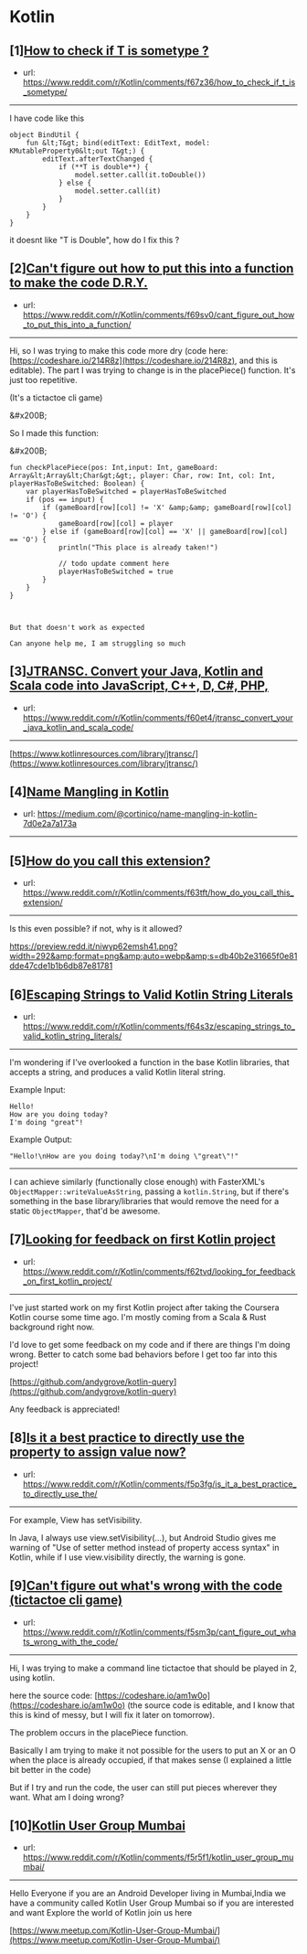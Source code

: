 # Kotlin
## [1][How to check if T is sometype ?](https://www.reddit.com/r/Kotlin/comments/f67z36/how_to_check_if_t_is_sometype/)
- url: https://www.reddit.com/r/Kotlin/comments/f67z36/how_to_check_if_t_is_sometype/
---
I have code like this 


    object BindUtil {
        fun &lt;T&gt; bind(editText: EditText, model: KMutableProperty0&lt;out T&gt;) {
            editText.afterTextChanged {
                if (**T is double**) {
                    model.setter.call(it.toDouble())
                } else {
                    model.setter.call(it)
                }
            }
        }
    }

it doesnt like "T is Double", how do I fix this ?
## [2][Can't figure out how to put this into a function to make the code D.R.Y.](https://www.reddit.com/r/Kotlin/comments/f69sv0/cant_figure_out_how_to_put_this_into_a_function/)
- url: https://www.reddit.com/r/Kotlin/comments/f69sv0/cant_figure_out_how_to_put_this_into_a_function/
---
Hi, so I was trying to make this code more dry (code here: [https://codeshare.io/214R8z](https://codeshare.io/214R8z), and this is editable). The part I was trying to change is in the placePiece() function. It's just too repetitive.

(It's a tictactoe cli game)

&amp;#x200B;

So I made this function:

&amp;#x200B;

    fun checkPlacePiece(pos: Int,input: Int, gameBoard: Array&lt;Array&lt;Char&gt;&gt;, player: Char, row: Int, col: Int, playerHasToBeSwitched: Boolean) {
        var playerHasToBeSwitched = playerHasToBeSwitched
        if (pos == input) {
            if (gameBoard[row][col] != 'X' &amp;&amp; gameBoard[row][col] != 'O') {
                gameBoard[row][col] = player
            } else if (gameBoard[row][col] == 'X' || gameBoard[row][col] == 'O') {
                println("This place is already taken!")
    
                // todo update comment here
                playerHasToBeSwitched = true
            }
        }
    }
    
    
    
    But that doesn't work as expected
    
    Can anyone help me, I am struggling so much
## [3][JTRANSC. Convert your Java, Kotlin and Scala code into JavaScript, C++, D, C#, PHP,](https://www.reddit.com/r/Kotlin/comments/f60et4/jtransc_convert_your_java_kotlin_and_scala_code/)
- url: https://www.reddit.com/r/Kotlin/comments/f60et4/jtransc_convert_your_java_kotlin_and_scala_code/
---
[https://www.kotlinresources.com/library/jtransc/](https://www.kotlinresources.com/library/jtransc/)
## [4][Name Mangling in Kotlin](https://www.reddit.com/r/Kotlin/comments/f5sjjh/name_mangling_in_kotlin/)
- url: https://medium.com/@cortinico/name-mangling-in-kotlin-7d0e2a7a173a
---

## [5][How do you call this extension?](https://www.reddit.com/r/Kotlin/comments/f63tft/how_do_you_call_this_extension/)
- url: https://www.reddit.com/r/Kotlin/comments/f63tft/how_do_you_call_this_extension/
---
Is this even possible? if not, why is it allowed?

https://preview.redd.it/niwyp62emsh41.png?width=292&amp;format=png&amp;auto=webp&amp;s=db40b2e31665f0e81dde47cde1b1b6db87e81781
## [6][Escaping Strings to Valid Kotlin String Literals](https://www.reddit.com/r/Kotlin/comments/f64s3z/escaping_strings_to_valid_kotlin_string_literals/)
- url: https://www.reddit.com/r/Kotlin/comments/f64s3z/escaping_strings_to_valid_kotlin_string_literals/
---
I'm wondering if I've overlooked a function in the base Kotlin libraries, that accepts a string, and produces a valid Kotlin literal string.

Example Input:
```
Hello!
How are you doing today?
I'm doing "great"!
```

Example Output:
```
"Hello!\nHow are you doing today?\nI'm doing \"great\"!"
```

---

I can achieve similarly (functionally close enough) with FasterXML's `ObjectMapper::writeValueAsString`, passing a `kotlin.String`, but if there's something in the base library/libraries that would remove the need for a static `ObjectMapper`, that'd be awesome.
## [7][Looking for feedback on first Kotlin project](https://www.reddit.com/r/Kotlin/comments/f62tvd/looking_for_feedback_on_first_kotlin_project/)
- url: https://www.reddit.com/r/Kotlin/comments/f62tvd/looking_for_feedback_on_first_kotlin_project/
---
I've just started work on my first Kotlin project after taking the Coursera Kotlin course some time ago. I'm mostly coming from a Scala &amp; Rust background right now.

I'd love to get some feedback on my code and if there are things I'm doing wrong. Better to catch some bad behaviors before I get too far into this project!

[https://github.com/andygrove/kotlin-query](https://github.com/andygrove/kotlin-query)

Any feedback is appreciated!
## [8][Is it a best practice to directly use the property to assign value now?](https://www.reddit.com/r/Kotlin/comments/f5p3fg/is_it_a_best_practice_to_directly_use_the/)
- url: https://www.reddit.com/r/Kotlin/comments/f5p3fg/is_it_a_best_practice_to_directly_use_the/
---
For example, View has setVisibility.

In Java, I always use view.setVisibility(...), but Android Studio gives me warning of "Use of setter method instead of property access syntax" in Kotlin, while if I use view.visibility directly, the warning is gone.
## [9][Can't figure out what's wrong with the code (tictactoe cli game)](https://www.reddit.com/r/Kotlin/comments/f5sm3p/cant_figure_out_whats_wrong_with_the_code/)
- url: https://www.reddit.com/r/Kotlin/comments/f5sm3p/cant_figure_out_whats_wrong_with_the_code/
---
Hi, I was trying to make a command line tictactoe that should be played in 2, using  kotlin.

here the source code: [https://codeshare.io/am1w0o](https://codeshare.io/am1w0o) (the source code is editable, and I know that this is kind of messy, but I will fix it later on tomorrow).

The problem occurs in the placePiece function.

Basically I am trying to make it not possible for the users to put an X or an O when the place is already occupied, if that makes sense (I explained a little bit better in the code)

But if I try and run the code, the user can still put pieces wherever they want. What am I doing wrong?
## [10][Kotlin User Group Mumbai](https://www.reddit.com/r/Kotlin/comments/f5r5f1/kotlin_user_group_mumbai/)
- url: https://www.reddit.com/r/Kotlin/comments/f5r5f1/kotlin_user_group_mumbai/
---
Hello Everyone if you are an Android Developer living in Mumbai,India we have a community called Kotlin User Group Mumbai so if you are interested and want Explore the world of Kotlin join us here

 [https://www.meetup.com/Kotlin-User-Group-Mumbai/](https://www.meetup.com/Kotlin-User-Group-Mumbai/)
